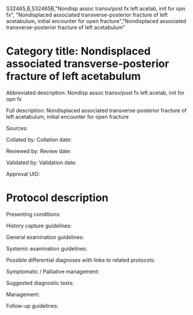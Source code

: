 S32465,B,S32465B,"Nondisp assoc transv/post fx left acetab, init for opn fx", "Nondisplaced associated transverse-posterior fracture of left acetabulum, initial encounter for open fracture","Nondisplaced associated transverse-posterior fracture of left acetabulum"
# Category title: Nondisplaced associated transverse-posterior fracture of left acetabulum

Abbreviated description: Nondisp assoc transv/post fx left acetab, init for opn fx

Full description: Nondisplaced associated transverse-posterior fracture of left acetabulum, initial encounter for open fracture

Sources:

Collated by:
Collation date:

Reviewed by:
Review date:

Validated by:
Validation date:

Approval UID:

# Protocol description

Presenting conditions:

History capture guidelines:

General examination guidelines:

Systemic examination guidelines:

Possible differential diagnoses with links to related protocols:

Symptomatic / Palliative management:

Suggested diagnostic tests:

Management:

Follow-up guidelines:
